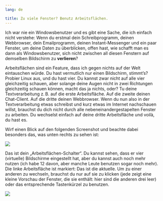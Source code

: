 ```yaml
---
lang: de

title: Zu viele Fenster? Benutz Arbeitsflächen.
---
```


Ich war nie ein Windowsbenutzer und es gibt eine Sache, die ich einfach nicht verstehe: Wenn du erstmal dein Schreibprogramm, deinen Webbrowser, dein Emailprogramm, deinen Instant-Messenger und ein paar Fenster, um deine Daten zu überblicken, offen hast, wie schafft man es dann als Windowsbenutzer, sich nicht zwischen all diesen Fenstern auf demselben Bildschirm zu <b>verlieren</b>?

Arbeitsflächen sind ein Feature, dass ich gegen nichts auf der Welt eintauschen w&uuml;rde. Du hast vermutlich nur einen Bildschirm, stimmt’s? Probier Linux aus, und du hast vier. Du kannst zwar nicht auf alle vier gleichzeitig schauen, aber solange deine Augen nicht in zwei Richtungen gleichzeitig schauen k&ouml;nnen, macht das ja nichts, oder? Tu deine Textverarbeitung z.&#x202f;B. auf die erste Arbeitsfläche. Auf die zweite deinen Chat-Client. Auf die dritte deinen Webbrowser. Wenn du nun also in der Textverarbeitung etwas schreibst und kurz etwas im Internet nachschauen willst, brauchst du dich nicht durch alle nebeneinandergestapelten Fenster zu arbeiten. Du wechselst einfach auf deine dritte Arbeitsfläche und voilà, du hast es.

Wirf einen Blick auf den folgenden Screenshot und beachte dabei besonders das, was unten rechts zu sehen ist:

<img src="Images/workspaces.png" border="0"/>

Das ist dein „Arbeitsfl&auml;chen-Schalter“. Du kannst sehen, dass er vier (virtuelle) Bildschirme eingestellt hat, aber du kannst auch noch mehr nutzen (ich habe 12 davon, aber manche Leute benutzen sogar noch mehr). Die linke Arbeitsfläche ist markiert: Das ist die aktuelle. Um zu einer anderen zu wechseln, brauchst du nur auf sie zu klicken (jede zeigt eine kleine Vorschau der Fenster, die sie enthält: hier sind die anderen drei leer) oder das entsprechende Tastenkürzel zu benutzen.

<img src="Images/workspaces_full.png" border="0"/>




